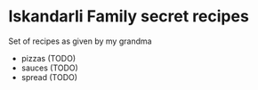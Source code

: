 # Iskandarli Family secret recipes

Set of recipes as given by my grandma

 * pizzas (TODO)
 * sauces (TODO)
 * spread (TODO)
